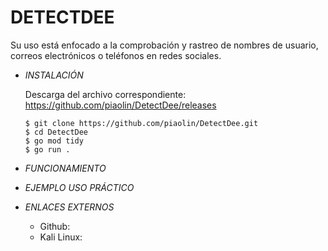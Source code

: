 # **DETECTDEE**

Su uso está enfocado a la comprobación y rastreo de nombres de usuario, correos electrónicos o teléfonos en redes sociales.

- *INSTALACIÓN*

    Descarga del archivo correspondiente: https://github.com/piaolin/DetectDee/releases

      $ git clone https://github.com/piaolin/DetectDee.git
      $ cd DetectDee
      $ go mod tidy
      $ go run .

- *FUNCIONAMIENTO*




- *EJEMPLO USO PRÁCTICO*



- *ENLACES EXTERNOS*

  - Github:
  - Kali Linux: 
